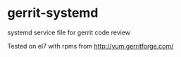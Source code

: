 # gerrit-systemd
systemd service file for gerrit code review

Tested on el7 with rpms from http://yum.gerritforge.com/
